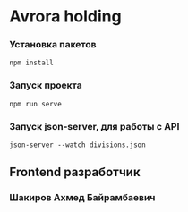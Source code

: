 # Avrora holding

### Установка пакетов
```
npm install
```

### Запуск проекта
```
npm run serve
```

### Запуск json-server, для работы с API
```
json-server --watch divisions.json
```

## Frontend разработчик 
### Шакиров Ахмед Байрамбаевич
